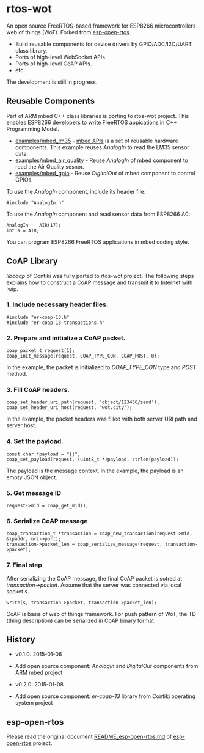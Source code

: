# rtos-wot

An open source FreeRTOS-based framework for ESP8266 microcontrollers web of things (WoT). Forked from [esp-open-rtos](https://github.com/SuperHouse/esp-open-rtos).

* Build reusable components for device drivers by GPIO/ADC/I2C/UART class library. 
* Ports of high-level WebSocket APIs.
* Ports of high-level CoAP APIs.
* etc.

The development is still in progress. 

## Reusable Components

Part of ARM mbed C++ class libraries is porting to rtos-wot project. This enables ESP8266 developers to write FreeRTOS appications in C++ Programming Model.

* [examples/mbed_lm35](https://github.com/wot-sdk/rtos-wot/tree/master/examples/mbed_lm35) - [mbed APIs](https://github.com/mbedmicro/mbed/tree/master/libraries/mbed/api) is a set of reusable hardware components. This example reuses *AnalogIn* to read the LM35 sensor data.
* [examples/mbed_air_quality](https://github.com/wot-sdk/rtos-wot/tree/master/examples/mbed_air_quality) - Reuse *AnalogIn* of mbed component to read the Air Quality sesnor.
* [examples/mbed_gpio](https://github.com/wot-sdk/rtos-wot/tree/master/examples/mbed_gpio) - Reuse *DigitalOut* of mbed component to control GPIOs.

To use the *AnalogIn* component, include its header file:

```
#include "AnalogIn.h"
```

To use the *AnalogIn* component and read sensor data from ESP8266 A0:

```
AnalogIn    AIR(17);
int a = AIR;
```

You can program ESP8266 FreeRTOS applications in mbed coding style.

## CoAP Library

*libcoap* of Contiki was fully ported to rtos-wot project. The following steps explains how to construct a CoAP message and transmit it to Internet with lwip.

### 1. Include necessary header files.

```
#include "er-coap-13.h"
#include "er-coap-13-transactions.h"
```

### 2. Prepare and initialize a CoAP packet.

```
coap_packet_t request[1];
coap_init_message(request, COAP_TYPE_CON, COAP_POST, 0);
```

In the example, the packet is initialized to *COAP_TYPE_CON* type and *POST* method.

### 3. Fill CoAP headers.

```
coap_set_header_uri_path(request, 'object/123456/send');
coap_set_header_uri_host(request, 'wot.city');
```

In the example, the packet headers was filled with both server URI path and server host.

### 4. Set the payload.

```
const char *payload = "{}";
coap_set_payload(request, (uint8_t *)payload, strlen(payload));
```

The payload is the message context. In the example, the payload is an empty JSON object.

### 5. Get message ID

```
request->mid = coap_get_mid();
```

### 6. Serialize CoAP message

```
coap_transaction_t *transaction = coap_new_transaction(request->mid, &ipaddr, uri->port);
transaction->packet_len = coap_serialize_message(request, transaction->packet);
```

### 7. Final step

After serializing the CoAP message, the final CoAP packet is sotred at *transaction->packet*. Assume that the server was connected via local socket _s_.

```
write(s, transaction->packet, transaction->packet_len);
```

CoAP is basis of web of things framework. For push pattern of WoT, the TD (thing description) can be serialized in CoAP binary format.

## History

* v0.1.0: 2015-01-06
 * Add open source component: *AnalogIn* and *DigitalOut* components from ARM mbed project

* v0.2.0: 2015-01-08
 * Add open source component: *er-coap-13* library from Contiki operating system project
 
## esp-open-rtos

Please read the original document [README_esp-open-rtos.md](README_esp-open-rtos.md) of [esp-open-rtos](https://github.com/SuperHouse/esp-open-rtos) project.
